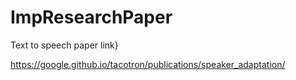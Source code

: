 # ImpResearchPaper

Text to speech paper link}

https://google.github.io/tacotron/publications/speaker_adaptation/
